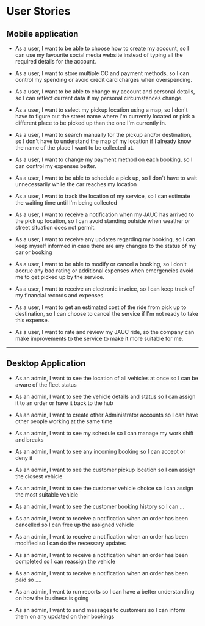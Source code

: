 # User Stories

## Mobile application

- As a user, I want to be able to choose how to create my account, so I can use my favourite social media website instead of typing all the required details for the account.

- As a user, I want to store multiple CC and payment methods, so I can control my spending or avoid credit card charges when overspending.

- As a user, I want to be able to change my account and personal details, so I can reflect current data if my personal circumstances change.

- As a user, I want to select my pickup location using a map, so I don't have to figure out the street name where I'm currently located or pick a different place to be picked up than the one I'm currently in.

- As a user, I want to search manually for the pickup and/or destination, so I don't have to understand the map of my location if I already know the name of the place I want to be collected at.

- As a user, I want to change my payment method on each booking, so I can control my expenses better.

- As a user, I want to be able to schedule a pick up, so I don't have to wait unnecessarily while the car reaches my location

- As a user, I want to track the location of my service, so I can estimate the waiting time until I'm being collected

- As a user, I want to receive a notification when my JAUC has arrived to the pick up location, so I can avoid standing outside when weather or street situation does not permit.

- As a user, I want to receive any updates regarding my booking, so I can keep myself informed in case there are any changes to the status of my car or booking

- As a user, I want to be able to modify or cancel a booking, so I don't accrue any bad rating or additional expenses when emergencies avoid me to get picked up by the service.

- As a user, I want to receive an electronic invoice, so I can keep track of my financial records and expenses.

- As a user, I want to get an estimated cost of the ride from pick up to destination, so I can choose to cancel the service if I'm not ready to take this expense.

- As a user, I want to rate and review my JAUC ride, so the company can make improvements to the service to make it more suitable for me.

---

## Desktop Application

- As an admin, I want to see the location of all vehicles at once so I can be aware of the fleet status

- As an admin, I want to see the vehicle details and status so I can assign it to an order or have it back to the hub

- As an admin, I want to create other Administrator accounts so I can have other people working at the same time

- As an admin, I want to see my schedule so I can manage my work shift and breaks

- As an admin, I want to see any incoming booking so I can accept or deny it

- As an admin, I want to see the customer pickup location so I can assign the closest vehicle

- As an admin, I want to see the customer vehicle choice so I can assign the most suitable vehicle

- As an admin, I want to see the customer booking history so I can …

- As an admin, I want to receive a notification when an order has been cancelled so I can free up the assigned vehicle

- As an admin, I want to receive a notification when an order has been modified so I can do the necessary updates

- As an admin, I want to receive a notification when an order has been completed so I can reassign the vehicle

- As an admin, I want to receive a notification when an order has been paid so ….

- As an admin, I want to run reports so I can have a better understanding on how the business is going

- As an admin, I want to send messages to customers so I can inform them on any updated on their bookings



